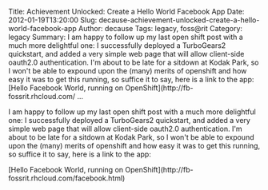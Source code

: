Title: Achievement Unlocked: Create a Hello World Facebook App
Date: 2012-01-19T13:20:00
Slug: decause-achievement-unlocked-create-a-hello-world-facebook-app
Author: decause
Tags: legacy, foss@rit
Category: legacy
Summary: I am happy to follow up my last open shift post with a much more delightful one: I successfully deployed a TurboGears2 quickstart, and added a very simple web page that will allow client-side oauth2.0 authentication. I'm about to be late for a sitdown at Kodak Park, so I won't be able to expound upon the (many) merits of openshift and how easy it was to get this running, so suffice it to say, here is a link to the app:  [Hello Facebook World, running on OpenShift](http://fb- fossrit.rhcloud.com/ ... 

I am happy to follow up my last open shift post with a much more delightful
one: I successfully deployed a TurboGears2 quickstart, and added a very simple
web page that will allow client-side oauth2.0 authentication. I'm about to be
late for a sitdown at Kodak Park, so I won't be able to expound upon the
(many) merits of openshift and how easy it was to get this running, so suffice
it to say, here is a link to the app:

[Hello Facebook World, running on OpenShift](http://fb-
fossrit.rhcloud.com/facebook.html)

